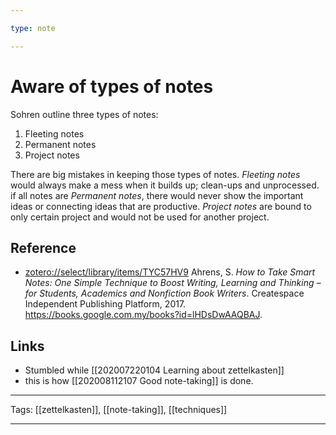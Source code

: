 ```yaml
---

type: note

---
```


# Aware of types of notes

Sohren outline three types of notes:

1. Fleeting notes
2. Permanent notes
3. Project notes

There are big mistakes in keeping those types of notes. *Fleeting notes* would always make a mess when it builds up; clean-ups and unprocessed. if all notes are *Permanent notes*, there would never show the important ideas or connecting ideas that are productive. *Project notes* are bound to only certain project and would not be used for another project.

## Reference

- [zotero://select/library/items/TYC57HV9](zotero://select/library/items/TYC57HV9) Ahrens, S. *How to Take Smart Notes: One Simple Technique to Boost Writing, Learning and Thinking – for Students, Academics and Nonfiction Book Writers*. Createspace Independent Publishing Platform, 2017. https://books.google.com.my/books?id=lHDsDwAAQBAJ.


## Links

- Stumbled while [[202007220104 Learning about zettelkasten]]
- this is how [[202008112107 Good note-taking]] is done.

---

Tags: [[zettelkasten]], [[note-taking]], [[techniques]]

---
